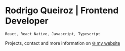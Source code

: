 <h1>Rodrigo Queiroz | Frontend Developer</h1>

`React, React Native, Javascript, Typescript`

Projects, contact and more information on [🌐 my website](https://rqueiroz.netlify.app/about?locale=en_US)
